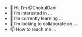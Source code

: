- 👋 Hi, I’m @ChoirulDani
- 👀 I’m interested in ...
- 🌱 I’m currently learning ...
- 💞️ I’m looking to collaborate on ...
- 📫 How to reach me ...

<!---
ChoirulDani/ChoirulDani is a ✨ special ✨ repository because its `README.md` (this file) appears on your GitHub profile.
You can click the Preview link to take a look at your changes.
--->
